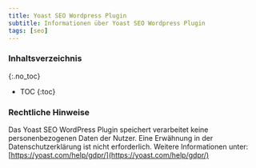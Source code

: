 ```yaml
---
title: Yoast SEO Wordpress Plugin
subtitle: Informationen über Yoast SEO Wordpress Plugin
tags: [seo]
---
```

### Inhaltsverzeichnis
{:.no_toc}
* TOC
{:toc}

### Rechtliche Hinweise
Das Yoast SEO WordPress Plugin speichert verarbeitet keine personenbezogenen Daten der Nutzer. Eine Erwähnung in der Datenschutzerklärung ist nicht erforderlich. Weitere Informationen unter: [https://yoast.com/help/gdpr/](https://yoast.com/help/gdpr/)